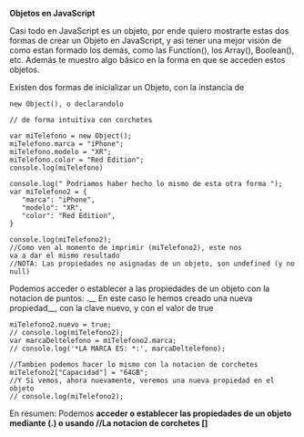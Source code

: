 __Objetos en JavaScript__

Casi todo en JavaScript es un objeto, por ende quiero mostrarte estas dos formas de crear un Objeto en JavaScript, y asi tener una mejor visión de como estan formado los demás, como las Function(), los Array(), Boolean(), etc. Además te muestro algo básico en la forma en que se acceden estos objetos.

Existen dos formas de inicializar un Objeto, con la instancia de 

    new Object(), o declarandolo
    
    // de forma intuitiva con corchetes

    var miTelefono = new Object();
    miTelefono.marca = "iPhone";
    miTelefono.modelo = "XR";
    miTelefono.color = "Red Edition";
    console.log(miTelefono)

    console.log(" Podriamos haber hecho lo mismo de esta otra forma ");
    var miTelefono2 = {
       "marca": "iPhone",
       "modelo": "XR",
       "color": "Red Edition",
    }

    console.log(miTelefono2);
    //Como ven al momento de imprimir (miTelefono2), este nos 
    va a dar el mismo resultado
    //NOTA: Las propiedades no asignadas de un objeto, son undefined (y no null)

Podemos acceder o establecer a las propiedades de un objeto con la notacion de puntos: .__
En este caso le hemos creado una nueva propiedad__, con la clave nuevo, y con el valor de true

    miTelefono2.nuevo = true;
    // console.log(miTelefono2);
    var marcaDeltelefono = miTelefono2.marca;
    // console.log('*LA MARCA ES: *:', marcaDeltelefono);
    
    //Tambien podemos hacer lo mismo con la notacion de corchetes
    miTelefono2["Capacidad"] = "64GB";
    //Y Si vemos, ahora nuevamente, veremos una nueva propiedad en el objeto
    // console.log(miTelefono2);

En resumen: Podemos __acceder o establecer las propiedades de un objeto mediante (.) o usando 
//La notacion de corchetes []__
